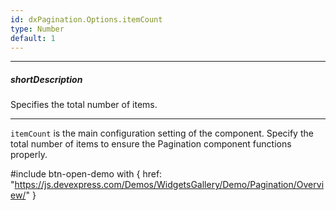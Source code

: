 ```yaml
---
id: dxPagination.Options.itemCount
type: Number
default: 1
---
```

---
##### shortDescription
Specifies the total number of items.

---
`itemCount` is the main configuration setting of the component. Specify the total number of items to ensure the Pagination component functions properly.

#include btn-open-demo with {
    href: "https://js.devexpress.com/Demos/WidgetsGallery/Demo/Pagination/Overview/"
}